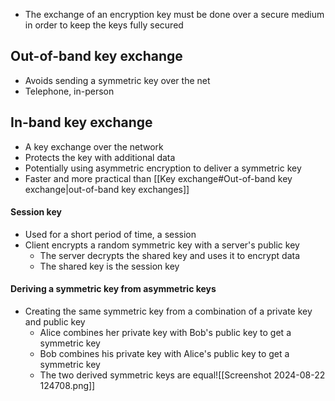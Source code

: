 - The exchange of an encryption key must be done over a secure medium in order to keep the keys fully secured
## Out-of-band key exchange
- Avoids sending a symmetric key over the net
- Telephone, in-person
## In-band key exchange
- A key exchange over the network
- Protects the key with additional data
- Potentially using asymmetric encryption to deliver a symmetric key
- Faster and more practical than [[Key exchange#Out-of-band key exchange|out-of-band key exchanges]]
#### Session key
- Used for a short period of time, a session
- Client encrypts a random symmetric key with a server's public key
	- The server decrypts the shared key and uses it to encrypt data
	- The shared key is the session key
#### Deriving a symmetric key from asymmetric keys
- Creating the same symmetric key from a combination of a private key and public key
	- Alice combines her private key with Bob's public key to get a symmetric key
	- Bob combines his private key with Alice's public key to get a symmetric key
	- The two derived symmetric keys are equal![[Screenshot 2024-08-22 124708.png]]
